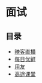 #  面试

## 目录

* [映客直播](/study/面试/映客直播)
* [每日优鲜](/study/面试/每日优鲜)
* [用友](/study/面试/用友)
* [高途课堂](/study/面试/高途课堂)
